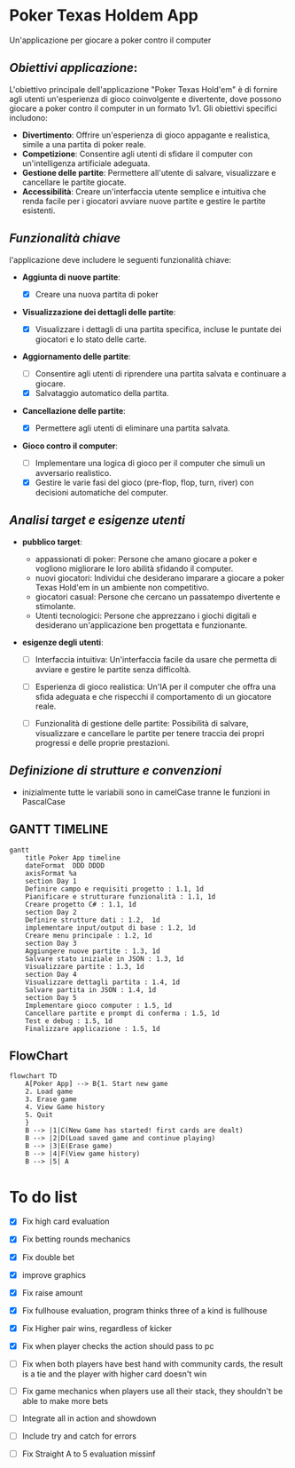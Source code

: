 # Poker Texas Holdem App

Un'applicazione per giocare a poker contro il computer

## _Obiettivi applicazione_:

L'obiettivo principale dell'applicazione "Poker Texas Hold'em" è di fornire agli utenti un'esperienza di gioco coinvolgente e divertente, dove possono giocare a poker contro il computer in un formato 1v1.
 Gli obiettivi specifici includono:

- __Divertimento__:  Offrire un'esperienza di gioco appagante e realistica, simile a una partita di poker reale.
- __Competizione__: Consentire agli utenti di sfidare il computer con un'intelligenza artificiale adeguata.
- __Gestione delle partite__: Permettere all'utente di salvare, visualizzare e cancellare le partite giocate.
- __Accessibilità__: Creare un'interfaccia utente semplice e intuitiva che renda facile per i giocatori avviare nuove partite e gestire le partite esistenti.

## _Funzionalità chiave_

l'applicazione deve includere le seguenti funzionalità chiave:

- __Aggiunta di nuove partite__:

    - [x] Creare una nuova partita di poker

- __Visualizzazione dei dettagli delle partite__:

   
    - [x] Visualizzare i dettagli di una partita specifica, incluse le puntate dei giocatori e lo stato delle carte.

- __Aggiornamento delle partite__:

    - [ ] Consentire agli utenti di riprendere una partita salvata e continuare a giocare.
    - [x] Salvataggio automatico della partita.

- __Cancellazione delle partite__:

    - [x] Permettere agli utenti di eliminare una partita salvata.

- __Gioco contro il computer__:

    - [ ] Implementare una logica di gioco per il computer che simuli un avversario realistico.
    - [x] Gestire le varie fasi del gioco (pre-flop, flop, turn, river) con decisioni automatiche del computer.

## _Analisi target e esigenze utenti_

- __pubblico target__:
    - appassionati di poker: Persone che amano giocare a poker e vogliono migliorare le loro abilità sfidando il computer.
    - nuovi giocatori: Individui che desiderano imparare a giocare a poker Texas Hold'em in un ambiente non competitivo.
    - giocatori casual: Persone che cercano un passatempo divertente e stimolante.
    - Utenti tecnologici: Persone che apprezzano i giochi digitali e desiderano un'applicazione ben progettata e funzionante.

- __esigenze degli utenti__:
    - [ ] Interfaccia intuitiva: Un'interfaccia facile da usare che permetta di avviare e gestire le partite senza difficoltà.
    - [ ] Esperienza di gioco realistica: Un'IA per il computer che offra una sfida adeguata e che rispecchi il comportamento di un giocatore reale.
    - [ ] Funzionalità di gestione delle partite: Possibilità di salvare, visualizzare e cancellare le partite per tenere traccia dei propri progressi e delle proprie prestazioni.
    

## _Definizione di strutture e convenzioni_

- inizialmente tutte le variabili sono in camelCase tranne le funzioni in PascalCase

## GANTT TIMELINE

```mermaid
gantt
    title Poker App timeline
    dateFormat  DDD DDDD
    axisFormat %a
    section Day 1
    Definire campo e requisiti progetto : 1.1, 1d
    Pianificare e strutturare funzionalità : 1.1, 1d
    Creare progetto C# : 1.1, 1d
    section Day 2
    Definire strutture dati : 1.2,  1d
    implementare input/output di base : 1.2, 1d
    Creare menu principale : 1.2, 1d
    section Day 3
    Aggiungere nuove partite : 1.3, 1d
    Salvare stato iniziale in JSON : 1.3, 1d
    Visualizzare partite : 1.3, 1d
    section Day 4
    Visualizzare dettagli partita : 1.4, 1d
    Salvare partita in JSON : 1.4, 1d
    section Day 5
    Implementare gioco computer : 1.5, 1d
    Cancellare partite e prompt di conferma : 1.5, 1d
    Test e debug : 1.5, 1d
    Finalizzare applicazione : 1.5, 1d
```

## FlowChart

```mermaid
flowchart TD
    A[Poker App] --> B{1. Start new game
    2. Load game
    3. Erase game
    4. View Game history
    5. Quit
    }
    B --> |1|C(New Game has started! first cards are dealt)
    B --> |2|D(Load saved game and continue playing)
    B --> |3|E(Erase game)
    B --> |4|F(View game history)
    B --> |5| A
```


# To do list

- [x] Fix high card evaluation
- [x] Fix betting rounds mechanics
- [x] Fix double bet
- [x] improve graphics
- [x] Fix raise amount
- [x] Fix fullhouse evaluation, program thinks three of a kind is fullhouse
- [x] Fix Higher pair wins, regardless of kicker
- [x] Fix when player checks the action should pass to pc
- [ ] Fix when both players have best hand with community cards, the result is a tie and the player with higher card doesn't win
- [ ] Fix game mechanics when players use all their stack, they shouldn't be able to make more bets
- [ ] Integrate all in action and showdown
- [ ] Include try and catch for errors
- [ ] Fix Straight A to 5 evaluation missinf

